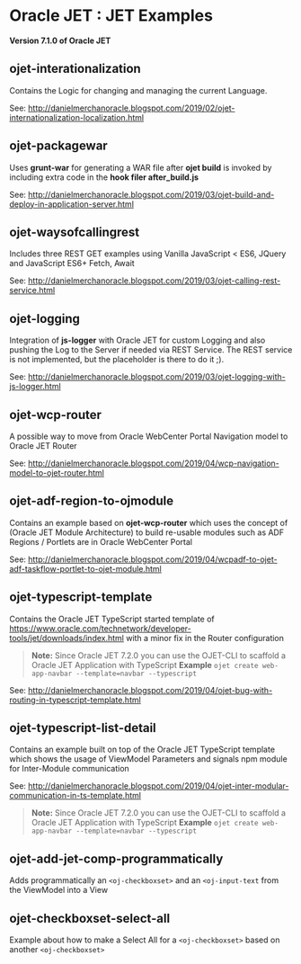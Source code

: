 # Oracle JET : JET Examples

**Version 7.1.0 of Oracle JET**

## ojet-interationalization

Contains the Logic for changing and managing the current Language.

See: http://danielmerchanoracle.blogspot.com/2019/02/ojet-internationalization-localization.html

## ojet-packagewar
Uses **grunt-war** for generating a WAR file after **ojet build** is invoked by including extra code in the **hook filer after_build.js**

See: http://danielmerchanoracle.blogspot.com/2019/03/ojet-build-and-deploy-in-application-server.html

## ojet-waysofcallingrest
Includes three REST GET examples using Vanilla JavaScript < ES6, JQuery and JavaScript ES6+ Fetch, Await

See: http://danielmerchanoracle.blogspot.com/2019/03/ojet-calling-rest-service.html

## ojet-logging
Integration of **js-logger** with Oracle JET for custom Logging and also pushing the Log to the Server if needed via REST Service. The REST service is not implemented, but the placeholder is there to do it ;).

See: http://danielmerchanoracle.blogspot.com/2019/03/ojet-logging-with-js-logger.html

## ojet-wcp-router
A possible way to move from Oracle WebCenter Portal Navigation model to Oracle JET Router

See: http://danielmerchanoracle.blogspot.com/2019/04/wcp-navigation-model-to-ojet-router.html

## ojet-adf-region-to-ojmodule
Contains an example based on **ojet-wcp-router** which uses the concept of <oj-module> (Oracle JET Module Architecture) to build re-usable modules such as ADF Regions / Portlets are in Oracle WebCenter Portal
  
See: http://danielmerchanoracle.blogspot.com/2019/04/wcpadf-to-ojet-adf-taskflow-portlet-to-ojet-module.html

## ojet-typescript-template
Contains the Oracle JET TypeScript started template of https://www.oracle.com/technetwork/developer-tools/jet/downloads/index.html
with a minor fix in the Router configuration

> **Note:** Since Oracle JET 7.2.0 you can use the OJET-CLI to scaffold a Oracle JET Application with TypeScript
> **Example** ```ojet create web-app-navbar --template=navbar --typescript```

See: http://danielmerchanoracle.blogspot.com/2019/04/ojet-bug-with-routing-in-typescript-template.html

## ojet-typescript-list-detail
Contains an example built on top of the Oracle JET TypeScript template which shows the usage of ViewModel Parameters and signals npm module for Inter-Module communication

See: http://danielmerchanoracle.blogspot.com/2019/04/ojet-inter-modular-communication-in-ts-template.html

> **Note:** Since Oracle JET 7.2.0 you can use the OJET-CLI to scaffold a Oracle JET Application with TypeScript
> **Example** ```ojet create web-app-navbar --template=navbar --typescript```

## ojet-add-jet-comp-programmatically
Adds programmatically an ```<oj-checkboxset>``` and an ```<oj-input-text``` from the ViewModel into a View

## ojet-checkboxset-select-all
Example about how to make a Select All for a ```<oj-checkboxset>``` based on another ```<oj-checkboxset>```